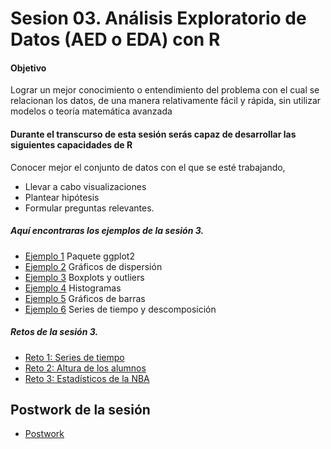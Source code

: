 # Sesion 03.  Análisis Exploratorio de Datos (AED o EDA) con R

#### Objetivo
Lograr un mejor conocimiento o entendimiento del problema con el cual se relacionan los datos, de una manera relativamente fácil y rápida, sin utilizar modelos o teoría matemática avanzada

#### Durante el transcurso de esta sesión serás capaz de desarrollar las siguientes capacidades de R 

Conocer mejor el conjunto de datos con el que se esté trabajando, 
- Llevar a cabo visualizaciones
- Plantear hipótesis 
- Formular preguntas relevantes.  

##### Aquí encontraras los ejemplos de la sesión 3.

- [Ejemplo 1](https://github.com/beduExpert/Programacion-con-R-2020/tree/main/Sesion-03/Ejemplo-01) Paquete ggplot2
- [Ejemplo 2](https://github.com/beduExpert/Programacion-con-R-2020/tree/main/Sesion-03/Ejemplo-02) Gráficos de dispersión
- [Ejemplo 3](https://github.com/beduExpert/Programacion-con-R-2020/tree/main/Sesion-03/Ejemplo-03) Boxplots y outliers
- [Ejemplo 4](https://github.com/beduExpert/Programacion-con-R-2020/tree/main/Sesion-03/Ejemplo-04) Histogramas
- [Ejemplo 5](https://github.com/beduExpert/Programacion-con-R-2020/tree/main/Sesion-03/Ejemplo-05) Gráficos de barras
- [Ejemplo 6](https://github.com/beduExpert/Programacion-con-R-2020/tree/main/Sesion-03/Ejemplo-06) Series de tiempo y descomposición

##### Retos de la sesión 3.

- [Reto 1: Series de tiempo](https://github.com/beduExpert/Programacion-con-R-2020/tree/main/Sesion-03/Reto-01)
- [Reto 2: Altura de los alumnos](https://github.com/beduExpert/Programacion-con-R-2020/tree/main/Sesion-03/Reto-02)
- [Reto 3: Estadísticos de la NBA](https://github.com/beduExpert/Programacion-con-R-2020/tree/main/Sesion-03/Reto-03)

## Postwork de la sesión

- [Postwork](https://github.com/beduExpert/Programacion-con-R-2020/tree/main/Sesion-03/Postwork)

